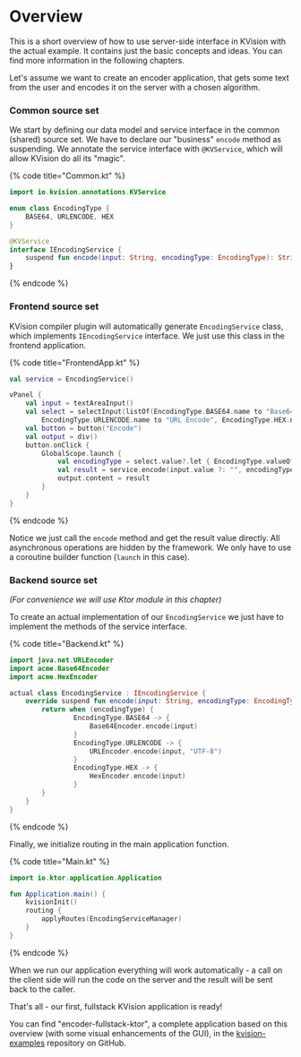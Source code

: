 # Overview

This is a short overview of how to use server-side interface in KVision with the actual example. It contains just the basic concepts and ideas. You can find more information in the following chapters.

Let's assume we want to create an encoder application, that gets some text from the user and encodes it on the server with a chosen algorithm.

### Common source set

We start by defining our data model and service interface in the common \(shared\) source set. We have to declare our "business" `encode` method as suspending. We annotate the service interface with `@KVService`, which will allow KVision do all its "magic".

{% code title="Common.kt" %}
```kotlin
import io.kvision.annotations.KVService

enum class EncodingType {
    BASE64, URLENCODE, HEX
}

@KVService
interface IEncodingService {
    suspend fun encode(input: String, encodingType: EncodingType): String
}
```
{% endcode %}

### Frontend source set

KVision compiler plugin will automatically generate `EncodingService` class, which implements `IEncodingService` interface. We just use this class in the frontend application.

{% code title="FrontendApp.kt" %}
```kotlin
val service = EncodingService()

vPanel {
    val input = textAreaInput()
    val select = selectInput(listOf(EncodingType.BASE64.name to "Base64",
        EncodingType.URLENCODE.name to "URL Encode", EncodingType.HEX.name to "Hex"))
    val button = button("Encode")
    val output = div()
    button.onClick {
        GlobalScope.launch {
            val encodingType = select.value?.let { EncodingType.valueOf(it) } ?: EncodingType.BASE64
            val result = service.encode(input.value ?: "", encodingType)
            output.content = result
        }
    }
}
```
{% endcode %}

Notice we just call the `encode` method and get the result value directly. All asynchronous operations are hidden by the framework. We only have to use a coroutine builder function \(`launch` in this case\).

### Backend source set

_\(For convenience we will use Ktor module in this chapter\)_

To create an actual implementation of our `EncodingService` we just have to implement the methods of the service interface.

{% code title="Backend.kt" %}
```kotlin
import java.net.URLEncoder
import acme.Base64Encoder
import acme.HexEncoder

actual class EncodingService : IEncodingService {
    override suspend fun encode(input: String, encodingType: EncodingType): String {
        return when (encodingType) {
                EncodingType.BASE64 -> {
                    Base64Encoder.encode(input)
                }
                EncodingType.URLENCODE -> {
                    URLEncoder.encode(input, "UTF-8")
                }
                EncodingType.HEX -> {
                    HexEncoder.encode(input)
                }
        }
    }
}
```
{% endcode %}

Finally, we initialize routing in the main application function.

{% code title="Main.kt" %}
```kotlin
import io.ktor.application.Application

fun Application.main() {
    kvisionInit()
    routing {
        applyRoutes(EncodingServiceManager)
    }
}
```
{% endcode %}

When we run our application everything will work automatically - a call on the client side will run the code on the server and the result will be sent back to the caller.

That's all - our first, fullstack KVision application is ready!

You can find "encoder-fullstack-ktor", a complete application based on this overview \(with some visual enhancements of the GUI\), in the [kvision-examples](https://github.com/rjaros/kvision-examples) repository on GitHub.

